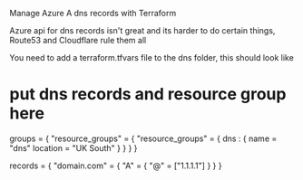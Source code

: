Manage Azure A dns records with Terraform

Azure api for dns records isn't great and its harder to do certain things, Route53 and Cloudflare rule them all

You need to add a terraform.tfvars file to the dns folder, this should look like

# put dns records and resource group here
groups = {
  "resource_groups" = {
    "resource_groups" = {
      dns : {
        name = "dns"
        location = "UK South"
      }
    }
  }
}

records = {
  "domain.com" = {
    "A" = {
      "@" = ["1.1.1.1"]
}
}
}
